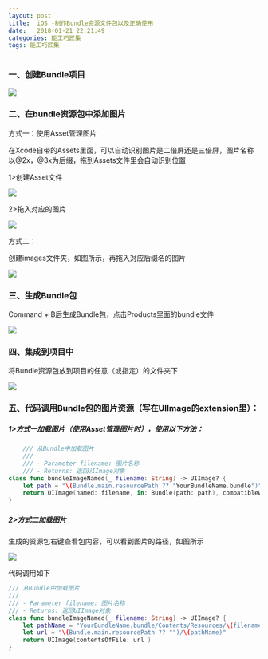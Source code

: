 ```yaml
---
layout: post
title:  iOS -制作Bundle资源文件包以及正确使用
date:   2018-01-21 22:21:49
categories: 能工巧匠集
tags: 能工巧匠集
---
```



### 一、创建Bundle项目

![](https://img-blog.csdn.net/20180509172916929?watermark/2/text/aHR0cHM6Ly9ibG9nLmNzZG4ubmV0L3l1Z2U0ODY=/font/5a6L5L2T/fontsize/400/fill/I0JBQkFCMA==/dissolve/70)


### 二、在bundle资源包中添加图片
方式一：使用Asset管理图片

在Xcode自带的Assets里面，可以自动识别图片是二倍屏还是三倍屏，图片名称以@2x，@3x为后缀，拖到Assets文件里会自动识别位置

1>创建Asset文件

![](https://img-blog.csdn.net/20180509173119132?watermark/2/text/aHR0cHM6Ly9ibG9nLmNzZG4ubmV0L3l1Z2U0ODY=/font/5a6L5L2T/fontsize/400/fill/I0JBQkFCMA==/dissolve/70)

2>拖入对应的图片

![](https://img-blog.csdn.net/20180509173611595?watermark/2/text/aHR0cHM6Ly9ibG9nLmNzZG4ubmV0L3l1Z2U0ODY=/font/5a6L5L2T/fontsize/400/fill/I0JBQkFCMA==/dissolve/70)

方式二：

创建images文件夹，如图所示，再拖入对应后缀名的图片

![](https://img-blog.csdn.net/20180510100859982?watermark/2/text/aHR0cHM6Ly9ibG9nLmNzZG4ubmV0L3l1Z2U0ODY=/font/5a6L5L2T/fontsize/400/fill/I0JBQkFCMA==/dissolve/70)


### 三、生成Bundle包
Command + B后生成Bundle包，点击Products里面的bundle文件

![](https://img-blog.csdn.net/20180509173853674?watermark/2/text/aHR0cHM6Ly9ibG9nLmNzZG4ubmV0L3l1Z2U0ODY=/font/5a6L5L2T/fontsize/400/fill/I0JBQkFCMA==/dissolve/70)


### 四、集成到项目中
将Bundle资源包放到项目的任意（或指定）的文件夹下

![](https://img-blog.csdn.net/20180509174222627?watermark/2/text/aHR0cHM6Ly9ibG9nLmNzZG4ubmV0L3l1Z2U0ODY=/font/5a6L5L2T/fontsize/400/fill/I0JBQkFCMA==/dissolve/70)


### 五、代码调用Bundle包的图片资源（写在UIImage的extension里）：
##### 1>方式一加载图片（使用Asset管理图片时），使用以下方法：


```swift
    /// 从Bundle中加载图片
    ///
    /// - Parameter filename: 图片名称
    /// - Returns: 返回UIImage对象
class func bundleImageNamed(_ filename: String) -> UIImage? {
	let path = "\(Bundle.main.resourcePath ?? "YourBundleName.bundle")"
	return UIImage(named: filename, in: Bundle(path: path), compatibleWith: nil)
}
```


##### 2>方式二加载图片

生成的资源包右键查看包内容，可以看到图片的路径，如图所示

![](https://img-blog.csdn.net/2018051010110994?watermark/2/text/aHR0cHM6Ly9ibG9nLmNzZG4ubmV0L3l1Z2U0ODY=/font/5a6L5L2T/fontsize/400/fill/I0JBQkFCMA==/dissolve/70)


代码调用如下


```swift
/// 从Bundle中加载图片	
///
/// - Parameter filename: 图片名称
/// - Returns: 返回UIImage对象
class func bundleImageNamed(_ filename: String) -> UIImage? {
	let pathName = "YourBundleName.bundle/Contents/Resources/\(filename)"
	let url = "\(Bundle.main.resourcePath ?? "")/\(pathName)"
	return UIImage(contentsOfFile: url )
}
```
